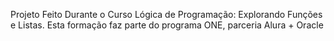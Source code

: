 Projeto Feito Durante o Curso Lógica de Programação: Explorando Funções e Listas. Esta formação faz parte do programa ONE, parceria Alura + Oracle
